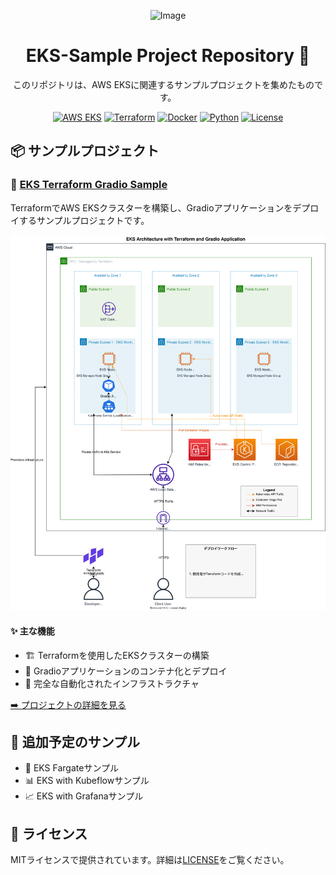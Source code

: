 <div align="center">

![Image](https://github.com/user-attachments/assets/0f03897e-a242-4265-a857-2cc83532a60b)

# EKS-Sample Project Repository 🚀

このリポジトリは、AWS EKSに関連するサンプルプロジェクトを集めたものです。

[![AWS EKS](https://img.shields.io/badge/AWS-EKS-FF9900?style=for-the-badge&logo=amazon-aws&logoColor=white)](https://aws.amazon.com/eks/)
[![Terraform](https://img.shields.io/badge/Terraform-7B42BC?style=for-the-badge&logo=terraform&logoColor=white)](https://www.terraform.io/)
[![Docker](https://img.shields.io/badge/Docker-2496ED?style=for-the-badge&logo=docker&logoColor=white)](https://www.docker.com/)
[![Python](https://img.shields.io/badge/Python-3.10-3776AB?style=for-the-badge&logo=python&logoColor=white)](https://www.python.org/)
[![License](https://img.shields.io/badge/License-MIT-yellow.svg?style=for-the-badge)](LICENSE)

</div>

## 📦 サンプルプロジェクト

### 🌟 [EKS Terraform Gradio Sample](./example/eks-terraform-gradio-sample/)
TerraformでAWS EKSクラスターを構築し、Gradioアプリケーションをデプロイするサンプルプロジェクトです。

<div align="center">
<img src="./example/eks-terraform-gradio-sample/asset/flow.svg" alt="Architecture" width="600"/>
</div>

#### ✨ 主な機能
- 🏗️ Terraformを使用したEKSクラスターの構築
- 🐳 Gradioアプリケーションのコンテナ化とデプロイ
- 🤖 完全な自動化されたインフラストラクチャ

[➡️ プロジェクトの詳細を見る](./example/eks-terraform-gradio-sample/)

## 🔮 追加予定のサンプル
- 🚀 EKS Fargateサンプル
- 📊 EKS with Kubeflowサンプル
- 📈 EKS with Grafanaサンプル

## 📝 ライセンス
MITライセンスで提供されています。詳細は[LICENSE](./LICENSE)をご覧ください。

